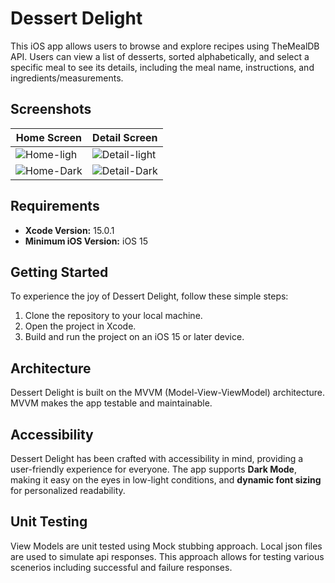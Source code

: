 # Dessert Delight

This iOS app allows users to browse and explore recipes using TheMealDB API. Users can view a list of desserts, sorted alphabetically, and select a specific meal to see its details, including the meal name, instructions, and ingredients/measurements.

## Screenshots
| Home Screen | Detail Screen |
|------------|-------------|
| ![Home-ligh](https://github.com/anup-deshpande/Dessert-Delight/assets/42949670/747edd04-3c23-4394-b0db-3cf3cf17f15c)| ![Detail-light](https://github.com/anup-deshpande/Dessert-Delight/assets/42949670/4b29415e-8b6b-43c8-a7af-5aaf680e9a09) 
| ![Home-Dark](https://github.com/anup-deshpande/Dessert-Delight/assets/42949670/adabc510-9e28-4af5-8543-5e03c61cfbd6) | ![Detail-Dark](https://github.com/anup-deshpande/Dessert-Delight/assets/42949670/6bcdd94f-2f6b-4b6f-8120-259fb518fbbc) |

## Requirements

- **Xcode Version:** 15.0.1
- **Minimum iOS Version:** iOS 15

## Getting Started

To experience the joy of Dessert Delight, follow these simple steps:

1. Clone the repository to your local machine.
2. Open the project in Xcode.
3. Build and run the project on an iOS 15 or later device.

## Architecture

Dessert Delight is built on the MVVM (Model-View-ViewModel) architecture.
MVVM makes the app testable and maintainable.

## Accessibility

Dessert Delight has been crafted with accessibility in mind, providing a user-friendly experience for everyone. The app supports **Dark Mode**, making it easy on the eyes in low-light conditions, and **dynamic font sizing** for personalized readability.

## Unit Testing

View Models are unit tested using Mock stubbing approach. 
Local json files are used to simulate api responses. This approach allows for testing various scenerios including successful and failure responses. 

